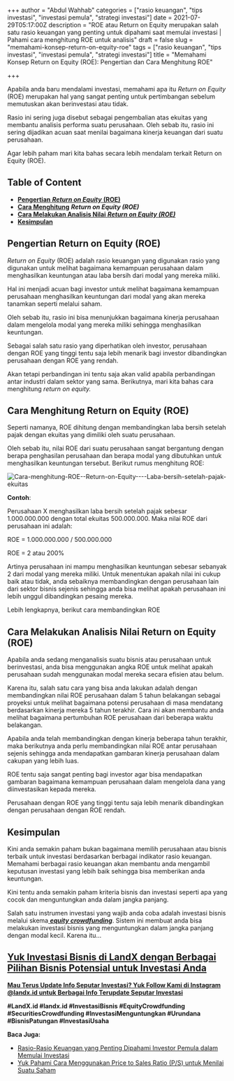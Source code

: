 +++
author = "Abdul Wahhab"
categories = ["rasio keuangan", "tips investasi", "investasi pemula", "strategi investasi"]
date = 2021-07-29T05:17:00Z
description = "ROE atau Return on Equity merupakan salah satu rasio keuangan yang penting untuk dipahami saat memulai investasi | Pahami cara menghitung ROE untuk analisis"
draft = false
slug = "memahami-konsep-return-on-equity-roe"
tags = ["rasio keuangan", "tips investasi", "investasi pemula", "strategi investasi"]
title = "Memahami Konsep Return on Equity (ROE): Pengertian dan Cara Menghitung ROE"

+++


Apabila anda baru mendalami investasi, memahami apa itu _Return on Equity_ (ROE) merupakan hal yang sangat penting untuk pertimbangan sebelum memutuskan akan berinvestasi atau tidak.

Rasio ini sering juga disebut sebagai pengembalian atas ekuitas yang membantu analisis performa suatu perusahaan. Oleh sebab itu, rasio ini sering dijadikan acuan saat menilai bagaimana kinerja keuangan dari suatu perusahaan.

Agar lebih paham mari kita bahas secara lebih mendalam terkait Return on Equity (ROE).

## Table of Content

* [**Pengertian** _**Return on Equity**_ **(ROE)**](#pengertian-return-on-equity-roe)
* [**Cara Menghitung**](#cara-menghitung-return-on-equity-roe) _**Return on Equity (ROE)**_
* [**Cara Melakukan Analisis Nilai** _**Return on Equity (ROE)**_](#cara-melakukan-analisis-nilai-return-on-equity-roe)
* **[Kesimpulan](#kesimpulan)**

## Pengertian Return on Equity (ROE)

_Return on Equity_ (ROE) adalah rasio keuangan yang digunakan rasio yang digunakan untuk melihat bagaimana kemampuan perusahaan dalam menghasilkan keuntungan atau laba bersih dari modal yang mereka miliki.

Hal ini menjadi acuan bagi investor untuk melihat bagaimana kemampuan perusahaan menghasilkan keuntungan dari modal yang akan mereka tanamkan seperti melalui saham.

Oleh sebab itu, rasio ini bisa menunjukkan bagaimana kinerja perusahaan dalam mengelola modal yang mereka miliki sehingga menghasilkan keuntungan.

Sebagai salah satu rasio yang diperhatikan oleh investor, perusahaan dengan ROE yang tinggi tentu saja lebih menarik bagi investor dibandingkan perusahaan dengan ROE yang rendah.

Akan tetapi perbandingan ini tentu saja akan valid apabila perbandingan antar industri dalam sektor yang sama. Berikutnya, mari kita bahas cara menghitung _return on equity._

## Cara Menghitung Return on Equity (ROE)

Seperti namanya, ROE dihitung dengan membandingkan laba bersih setelah pajak dengan ekuitas yang dimiliki oleh suatu perusahaan.

Oleh sebab itu, nilai ROE dari suatu perusahaan sangat bergantung dengan berapa penghasilan perusahaan dan berapa modal yang dibutuhkan untuk menghasilkan keuntungan tersebut. Berikut rumus menghitung ROE:

![Cara-menghitung-ROE--Return-on-Equity----Laba-bersih-setelah-pajak-ekuitas](https://accountgram-production.sfo2.cdn.digitaloceanspaces.com/landx_ghost/2021/09/Cara-menghitung-ROE--Return-on-Equity----Laba-bersih-setelah-pajak-ekuitas.png)

**Contoh**:

Perusahaan X menghasilkan laba bersih setelah pajak sebesar 1.000.000.000 dengan total ekuitas 500.000.000. Maka nilai ROE dari perusahaan ini adalah:

ROE = 1.000.000.000 / 500.000.000

ROE = 2 atau 200%

Artinya perusahaan ini mampu menghasilkan keuntungan sebesar sebanyak 2 dari modal yang mereka miliki. Untuk menentukan apakah nilai ini cukup baik atau tidak, anda sebaiknya membandingkan dengan perusahaan lain dari sektor bisnis sejenis sehingga anda bisa melihat apakah perusahaan ini lebih unggul dibandingkan pesaing mereka.

Lebih lengkapnya, berikut cara membandingkan ROE

## Cara Melakukan Analisis Nilai Return on Equity (ROE)

Apabila anda sedang menganalisis suatu bisnis atau perusahaan untuk berinvestasi, anda bisa menggunakan angka ROE untuk melihat apakah perusahaan sudah menggunakan modal mereka secara efisien atau belum.

Karena itu, salah satu cara yang bisa anda lakukan adalah dengan membandingkan nilai ROE perusahaan dalam 5 tahun belakangan sebagai proyeksi untuk melihat bagaimana potensi perusahaan di masa mendatang berdasarkan kinerja mereka 5 tahun terakhir. Cara ini akan membantu anda melihat bagaimana pertumbuhan ROE perusahaan dari beberapa waktu belakangan.

Apabila anda telah membandingkan dengan kinerja beberapa tahun terakhir, maka berikutnya anda perlu membandingkan nilai ROE antar perusahaan sejenis sehingga anda mendapatkan gambaran kinerja perusahaan dalam cakupan yang lebih luas.

ROE tentu saja sangat penting bagi investor agar bisa mendapatkan gambaran bagaimana kemampuan perusahaan dalam mengelola dana yang diinvestasikan kepada mereka.

Perusahaan dengan ROE yang tinggi tentu saja lebih menarik dibandingkan dengan perusahaan dengan ROE rendah.

## Kesimpulan

Kini anda semakin paham bukan bagaimana memilih perusahaan atau bisnis terbaik untuk investasi berdasarkan berbagai indikator rasio keuangan. Memahami berbagai rasio keuangan akan membantu anda mengambil keputusan investasi yang lebih baik sehingga bisa memberikan anda keuntungan.

Kini tentu anda semakin paham kriteria bisnis dan investasi seperti apa yang cocok dan menguntungkan anda dalam jangka panjang.

Salah satu instrumen investasi yang wajib anda coba adalah investasi bisnis melalui skema[ _**equity crowdfunding**_](https://landx.id/). Sistem ini membuat anda bisa melakukan investasi bisnis yang menguntungkan dalam jangka panjang dengan modal kecil. Karena itu…

## [**Yuk Investasi Bisnis di LandX dengan Berbagai Pilihan Bisnis Potensial untuk Investasi Anda**](https://landx.id/)

[**Mau Terus Update Info Seputar Investasi? Yuk Follow Kami di Instagram @landx.id untuk Berbagai Info Terupdate Seputar Investasi**](https://instagram.com/landx.id?utm_medium=copy_link)

**#LandX.id    #landx.id    #InvestasiBisnis     #EquityCrowdfunding   #SecuritiesCrowdfunding #InvestasiMenguntungkan    #Urundana     #BisnisPatungan    #InvestasiUsaha**

**Baca Juga:**

* [Rasio-Rasio Keuangan yang Penting Dipahami Investor Pemula dalam Memulai Investasi](https://landx.id/blog/rasio-rasio-keuangan-yang-penting-dalam-investasi/)
* [Yuk Pahami Cara Menggunakan Price to Sales Ratio (P/S) untuk Menilai Suatu Saham](https://landx.id/blog/price-to-sales-ratio-adalah/)

